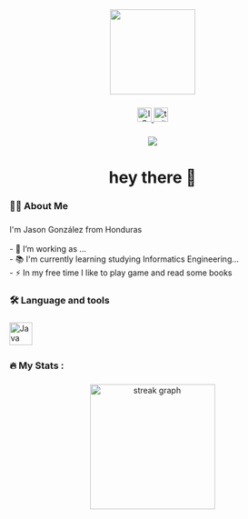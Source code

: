 <div align="center">
  <img height="150" src="https://i.pinimg.com/564x/71/37/f1/7137f113fb9f61e7807c08f24139f03d.jpg"/>
</div>

###

<div align="center">
  <a href="https://www.instagram.com/jgonzzxx/?igsh=MWxvZmxlZDBmZDQyaQ%3D%3D" target="_blank">
    <img src="https://i.pinimg.com/564x/21/d6/7f/21d67f1d6b3be5bb2e39395311c77fc6.jpg" height="25" alt="IG logo" />
  </a>
  <a href="https://twitter.com/tu-usuario" target="_blank">
    <img src="https://img.shields.io/static/v1?message=Twitter&logo=twitter&label=&color=1DA1F2&logoColor=white&labelColor=&style=for-the-badge" height="25" alt="twitter logo" />
  </a>
</div>


###

<div align="center">
  <img src="https://i.pinimg.com/564x/f9/e2/ce/f9e2ce72506e69b66e15fe1925b7e267.jpg"  />
</div>

###

<h1 align="center">hey there 👋</h1>

###

<h3 align="left">👩‍💻  About Me</h3>

###

<p align="left">I'm Jason González from Honduras<br><br>- 🔭 I’m working as ...<br>- 📚 I'm currently learning studying Informatics Engineering...<br>- ⚡ In my free time I like to play game and read some books</p>

###

<h3 align="left">🛠 Language and tools</h3>

###

<div align="left">
  <img src="https://i.pinimg.com/564x/00/b7/1d/00b71d49ba404e5d40898613a53eca54.jpg" height="40" alt="Java Logo"  />
  <img width="12" />
</div>

###

<h3 align="left">🔥   My Stats :</h3>

###

<div align="center">
  <img src="https://streak-stats.demolab.com?user=JGonzzz&locale=en&mode=daily&theme=dark&hide_border=false&border_radius=5&order=3" height="220" alt="streak graph"  />
</div>

###
